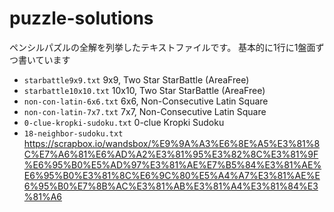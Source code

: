 # puzzle-solutions
ペンシルパズルの全解を列挙したテキストファイルです。
基本的に1行に1盤面ずつ書いています

* `starbattle9x9.txt` 9x9, Two Star StarBattle (AreaFree)
* `starbattle10x10.txt` 10x10, Two Star StarBattle (AreaFree)
* `non-con-latin-6x6.txt` 6x6, Non-Consecutive Latin Square
* `non-con-latin-7x7.txt` 7x7, Non-Consecutive Latin Square
* `0-clue-kropki-sudoku.txt` 0-clue Kropki Sudoku
* `18-neighbor-sudoku.txt` https://scrapbox.io/wandsbox/%E9%9A%A3%E6%8E%A5%E3%81%8C%E7%A6%81%E6%AD%A2%E3%81%95%E3%82%8C%E3%81%9F%E6%95%B0%E5%AD%97%E3%81%AE%E7%B5%84%E3%81%AE%E6%95%B0%E3%81%8C%E6%9C%80%E5%A4%A7%E3%81%AE%E6%95%B0%E7%8B%AC%E3%81%AB%E3%81%A4%E3%81%84%E3%81%A6

